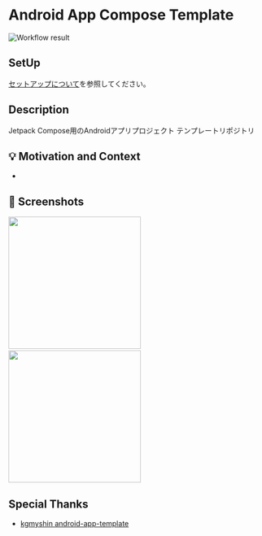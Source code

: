 # Android App Compose Template

![Workflow result](https://github.com/Dai1678/android-app-compose-template/actions/workflows/pull_request.yml)

## SetUp
[セットアップについて](/docs/setup.md)を参照してください。

## Description
Jetpack Compose用のAndroidアプリプロジェクト テンプレートリポジトリ

## :bulb: Motivation and Context
*

## :camera_flash: Screenshots
<img src="" width="260">&emsp;<img src="" width="260">


## Special Thanks
* [kgmyshin android-app-template](https://github.com/kgmyshin/android-app-template)
